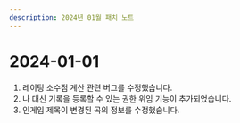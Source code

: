 ```yaml
---
description: 2024년 01월 패치 노트
---
```


# 2024-01-01

1. 레이팅 소수점 계산 관련 버그를 수정했습니다.
2. 나 대신 기록을 등록할 수 있는 권한 위임 기능이 추가되었습니다.
3. 인게임 제목이 변경된 곡의 정보를 수정했습니다.
